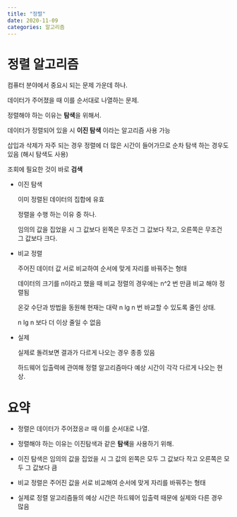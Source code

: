 ```yaml
---
title: "정렬"
date: 2020-11-09
categories: 알고리즘
---
```


# 정렬 알고리즘

컴퓨터 분야에서 중요시 되는 문제 가운데 하나.

데이터가 주어졌을 때 이를 순서대로 나열하는 문제.

정렬해야 하는 이유는 **탐색**을 위해서.

데이터가 정렬되어 있을 시 **이진 탐색** 이라는 알고리즘 사용 가능

삽입과 삭제가 자주 되는 경우 정렬에 더 많은 시간이 들어가므로 순차 탐색 하는 경우도 있음 (해시 탐색도 사용)

조회에 필요한 것이 바로 **검색**

- 이진 탐색

  이미 정렬된 데이터의 집합에 유효

  정렬을 수행 하는 이유 중 하나.

  임의의 값을 집었을 시 그 값보다 왼쪽은 무조건 그 값보다 작고, 오른쪽은 무조건 그 값보다 크다.

- 비교 정렬

  주어진 데이터 값 서로 비교하여 순서에 맞게 자리를 바꿔주는 형태

  데이터의 크기를 n이라고 했을 때 비교 정렬의 경우에는 n^2 번 만큼 비교 해야 정렬됨

  온갖 수단과 방법을 동원해 현재는 대략 n lg n 번 바교할 수 있도록 줄인 상태.

  n lg n 보다 더 이상 줄일 수 없음

- 실제

  실제로 돌려보면 결과가 다르게 나오는 경우 종종 있음

  하드웨어 입출력에 관여해 정렬 알고리즘마다 예상 시간이 각각 다르게 나오는 현상.

# 요약

- 정렬은 데이터가 주어졌응ㄹ 때 이를 순서대로 나열.

- 정렬해야 하는 이유는 이진탐색과 같은 **탐색**을 사용하기 위해.

- 이진 탐색은 임의의 값을 집었을 시 그 값의 왼쪽은 모두 그 값보다 작고 오른쪽은 모두 그 값보다 큼

- 비교 정렬은 주어진 값을 서로 비교해여 순서에 맞게 자리를 바꿔주는 형태

- 실제로 정렬 알고리즘들의 예상 시간은 하드웨어 입출력 때문에 실제와 다른 경우 많음
